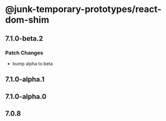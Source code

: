 # @junk-temporary-prototypes/react-dom-shim

## 7.1.0-beta.2

### Patch Changes

- bump alpha to beta

## 7.1.0-alpha.1

## 7.1.0-alpha.0

## 7.0.8
